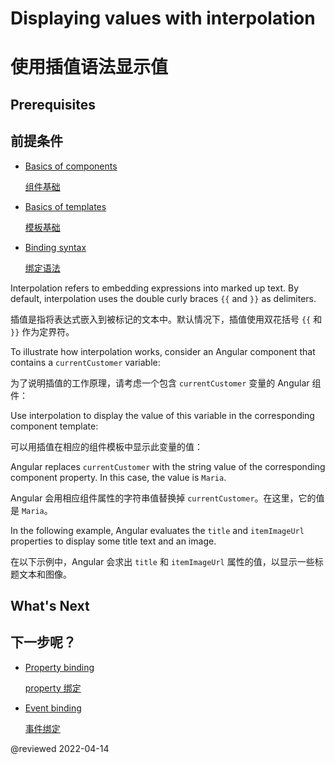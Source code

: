 # Displaying values with interpolation

# 使用插值语法显示值

## Prerequisites

## 前提条件

* [Basics of components](guide/architecture-components)

  [组件基础](guide/architecture-components)

* [Basics of templates](guide/glossary#template)

  [模板基础](guide/glossary#template)

* [Binding syntax](guide/binding-syntax)

  [绑定语法](guide/binding-syntax)

<!--todo: needs a level 2 heading for info below -->

Interpolation refers to embedding expressions into marked up text. By default, interpolation uses the double curly braces `{{` and `}}` as delimiters.

插值是指将表达式嵌入到被标记的文本中。默认情况下，插值使用双花括号 `{{` 和 `}}` 作为定界符。

To illustrate how interpolation works, consider an Angular component that contains a `currentCustomer` variable:

为了说明插值的工作原理，请考虑一个包含 `currentCustomer` 变量的 Angular 组件：

<code-example path="interpolation/src/app/app.component.ts" region="customer"></code-example>

Use interpolation to display the value of this variable in the corresponding component template:

可以用插值在相应的组件模板中显示此变量的值：

<code-example path="interpolation/src/app/app.component.html" region="interpolation-example1"></code-example>

Angular replaces `currentCustomer` with the string value of the corresponding component property. In this case, the value is `Maria`.

Angular 会用相应组件属性的字符串值替换掉 `currentCustomer`。在这里，它的值是 `Maria`。

In the following example, Angular evaluates the `title` and `itemImageUrl` properties to display some title text and an image.

在以下示例中，Angular 会求出 `title` 和 `itemImageUrl` 属性的值，以显示一些标题文本和图像。

<code-example path="interpolation/src/app/app.component.html" region="component-property"></code-example>

## What's Next

## 下一步呢？

* [Property binding](guide/property-binding)

  [property 绑定](guide/property-binding)

* [Event binding](guide/event-binding)

  [事件绑定](guide/event-binding)

@reviewed 2022-04-14